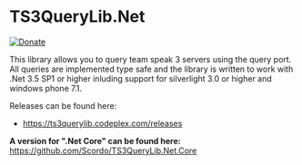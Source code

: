 TS3QueryLib.Net
===============
[![Donate](https://img.shields.io/badge/Donate-PayPal-green.svg)](https://www.paypal.com/cgi-bin/webscr?cmd=_s-xclick&hosted_button_id=9M8TGBATD753Y)

This library allows you to query team speak 3 servers using the query port. All queries are implemented type safe and the library is written to work with .Net 3.5 SP1 or higher inluding support for silverlight 3.0 or higher and windows phone 7.1.

Releases can be found here:
* https://ts3querylib.codeplex.com/releases

**A version for ".Net Core" can be found here:** https://github.com/Scordo/TS3QueryLib.Net.Core
